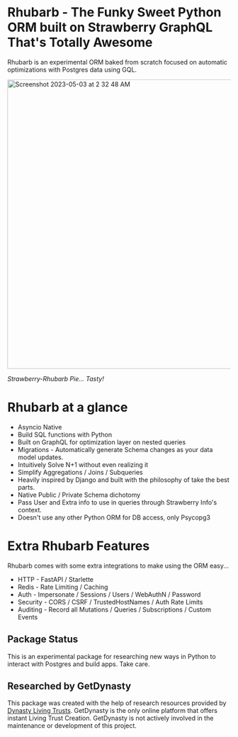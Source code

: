 # Rhubarb - The Funky Sweet Python ORM built on Strawberry GraphQL That's Totally Awesome

Rhubarb is an experimental ORM baked from scratch focused on automatic optimizations with Postgres data using GQL.

<img width="653" alt="Screenshot 2023-05-03 at 2 32 48 AM" src="https://user-images.githubusercontent.com/496914/235881083-f47d21ff-2462-46f9-acc2-e900316fe05f.png">

*Strawberry-Rhubarb Pie... Tasty!*

# Rhubarb at a glance

* Asyncio Native
* Build SQL functions with Python
* Built on GraphQL for optimization layer on nested queries
* Migrations - Automatically generate Schema changes as your data model updates.
* Intuitively Solve N+1 without even realizing it
* Simplify Aggregations / Joins / Subqueries
* Heavily inspired by Django and built with the philosophy of take the best parts.
* Native Public / Private Schema dichotomy
* Pass User and Extra info to use in queries through Strawberry Info's context.
* Doesn't use any other Python ORM for DB access, only Psycopg3

# Extra Rhubarb Features

Rhubarb comes with some extra integrations to make using the ORM easy...

* HTTP - FastAPI / Starlette
* Redis - Rate Limiting / Caching
* Auth - Impersonate / Sessions / Users / WebAuthN / Password
* Security - CORS / CSRF / TrustedHostNames / Auth Rate Limits
* Auditing - Record all Mutations / Queries / Subscriptions / Custom Events

## Package Status

This is an experimental package for researching new ways in Python to interact with Postgres and build apps. Take care.

## Researched by GetDynasty

This package was created with the help of research resources provided by [Dynasty Living Trusts](https://www.getdynasty.com?utm_source=github). GetDynasty is the only online platform that offers instant Living Trust Creation. GetDynasty is not actively involved in the maintenance or development of this project.